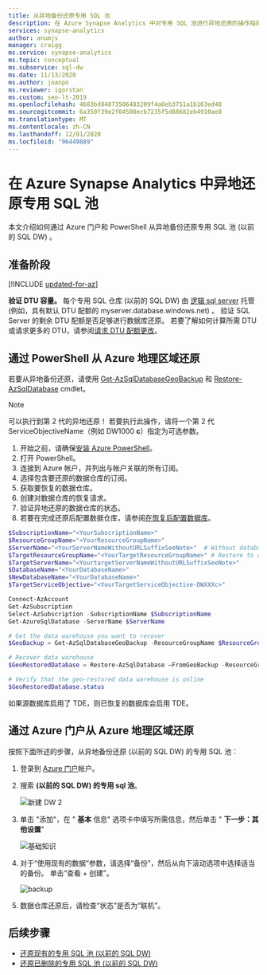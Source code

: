 ```yaml
---
title: 从异地备份还原专用 SQL 池
description: 在 Azure Synapse Analytics 中对专用 SQL 池进行异地还原的操作指南
services: synapse-analytics
author: anumjs
manager: craigg
ms.service: synapse-analytics
ms.topic: conceptual
ms.subservice: sql-dw
ms.date: 11/13/2020
ms.author: joanpo
ms.reviewer: igorstan
ms.custom: seo-lt-2019
ms.openlocfilehash: 4683bd84873506483209f4a0eb3751a1b163ed48
ms.sourcegitcommit: 6a350f39e2f04500ecb7235f5d88682eb4910ae8
ms.translationtype: MT
ms.contentlocale: zh-CN
ms.lasthandoff: 12/01/2020
ms.locfileid: "96449889"
---
```

# <a name="geo-restore-a-dedicated-sql-pool-in-azure-synapse-analytics"></a>在 Azure Synapse Analytics 中异地还原专用 SQL 池

本文介绍如何通过 Azure 门户和 PowerShell 从异地备份还原专用 SQL 池 (以前的 SQL DW) 。

## <a name="before-you-begin"></a>准备阶段

[!INCLUDE [updated-for-az](../../../includes/updated-for-az.md)]

**验证 DTU 容量。** 每个专用 SQL 仓库 (以前的 SQL DW) 由 [逻辑 sql server](../../azure-sql/database/logical-servers.md) 托管 (例如，具有默认 DTU 配额的 myserver.database.windows.net) 。 验证 SQL Server 的剩余 DTU 配额是否足够进行数据库还原。 若要了解如何计算所需 DTU 或请求更多的 DTU，请参阅[请求 DTU 配额更改](sql-data-warehouse-get-started-create-support-ticket.md)。

## <a name="restore-from-an-azure-geographical-region-through-powershell"></a>通过 PowerShell 从 Azure 地理区域还原

若要从异地备份还原，请使用 [Get-AzSqlDatabaseGeoBackup](/powershell/module/az.sql/get-azsqldatabasegeobackup?toc=/azure/synapse-analytics/sql-data-warehouse/toc.json&bc=/azure/synapse-analytics/sql-data-warehouse/breadcrumb/toc.json) 和 [Restore-AzSqlDatabase](/powershell/module/az.sql/restore-azsqldatabase?toc=/azure/synapse-analytics/sql-data-warehouse/toc.json&bc=/azure/synapse-analytics/sql-data-warehouse/breadcrumb/toc.json) cmdlet。

> [!NOTE]
> 可以执行到第 2 代的异地还原！ 若要执行此操作，请将一个第 2 代 ServiceObjectiveName（例如 DW1000 **c**）指定为可选参数。
>

1. 开始之前，请确保[安装 Azure PowerShell](/powershell/azure/?toc=/azure/synapse-analytics/sql-data-warehouse/toc.json&bc=/azure/synapse-analytics/sql-data-warehouse/breadcrumb/toc.json)。
2. 打开 PowerShell。
3. 连接到 Azure 帐户，并列出与帐户关联的所有订阅。
4. 选择包含要还原的数据仓库的订阅。
5. 获取要恢复的数据仓库。
6. 创建对数据仓库的恢复请求。
7. 验证异地还原的数据仓库的状态。
8. 若要在完成还原后配置数据仓库，请参阅[在恢复后配置数据库]( ../../sql-database/sql-database-disaster-recovery.md?toc=/azure/synapse-analytics/sql-data-warehouse/toc.json&bc=/azure/synapse-analytics/sql-data-warehouse/breadcrumb/toc.json#configure-your-database-after-recovery)。

```Powershell
$SubscriptionName="<YourSubscriptionName>"
$ResourceGroupName="<YourResourceGroupName>"
$ServerName="<YourServerNameWithoutURLSuffixSeeNote>"  # Without database.windows.net
$TargetResourceGroupName="<YourTargetResourceGroupName>" # Restore to a different server.
$TargetServerName="<YourtargetServerNameWithoutURLSuffixSeeNote>"  
$DatabaseName="<YourDatabaseName>"
$NewDatabaseName="<YourDatabaseName>"
$TargetServiceObjective="<YourTargetServiceObjective-DWXXXc>"

Connect-AzAccount
Get-AzSubscription
Select-AzSubscription -SubscriptionName $SubscriptionName
Get-AzureSqlDatabase -ServerName $ServerName

# Get the data warehouse you want to recover
$GeoBackup = Get-AzSqlDatabaseGeoBackup -ResourceGroupName $ResourceGroupName -ServerName $ServerName -DatabaseName $DatabaseName

# Recover data warehouse
$GeoRestoredDatabase = Restore-AzSqlDatabase –FromGeoBackup -ResourceGroupName $TargetResourceGroupName -ServerName $TargetServerName -TargetDatabaseName $NewDatabaseName –ResourceId $GeoBackup.ResourceID -ServiceObjectiveName $TargetServiceObjective

# Verify that the geo-restored data warehouse is online
$GeoRestoredDatabase.status
```

如果源数据库启用了 TDE，则已恢复的数据库会启用 TDE。

## <a name="restore-from-an-azure-geographical-region-through-azure-portal"></a>通过 Azure 门户从 Azure 地理区域还原

按照下面所述的步骤，从异地备份还原 (以前的 SQL DW) 的专用 SQL 池：

1. 登录到 [Azure 门户](https://portal.azure.com/)帐户。
1. 搜索 **(以前的 SQL DW) 的专用 sql 池**。

   ![新建 DW 2](./media/sql-data-warehouse-restore-from-geo-backup/georestore-new.png)

1. 单击 "添加"，在 " **基本** 信息" 选项卡中填写所需信息，然后单击 " **下一步：其他设置**"

   ![基础知识](./media/sql-data-warehouse-restore-from-geo-backup/georestore-dw-1.png)

1. 对于“使用现有的数据”参数，请选择“备份”，然后从向下滚动选项中选择适当的备份。 单击“查看 + 创建”。

   ![backup](./media/sql-data-warehouse-restore-from-geo-backup/georestore-select.png)

1. 数据仓库还原后，请检查“状态”是否为“联机”。

## <a name="next-steps"></a>后续步骤

- [还原现有的专用 SQL 池 (以前的 SQL DW) ](sql-data-warehouse-restore-active-paused-dw.md)
- [还原已删除的专用 SQL 池 (以前的 SQL DW) ](sql-data-warehouse-restore-deleted-dw.md)
